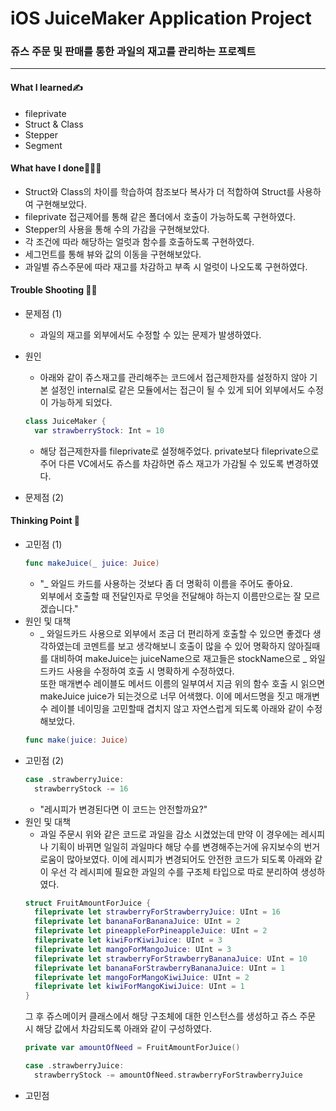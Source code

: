 # iOS JuiceMaker Application Project
### 쥬스 주문 및 판매를 통한 과일의 재고를 관리하는 프로젝트
***
#### What I learned✍️
- fileprivate
- Struct & Class
- Stepper
- Segment

#### What have I done🧑🏻‍💻
- Struct와 Class의 차이를 학습하여 참조보다 복사가 더 적합하여 Struct를 사용하여 구현해보았다.
- fileprivate 접근제어를 통해 같은 폴더에서 호출이 가능하도록 구현하였다.
- Stepper의 사용을 통해 수의 가감을 구현해보았다.
- 각 조건에 따라 해당하는 얼럿과 함수를 호출하도록 구현하였다.
- 세그먼트를 통해 뷰와 값의 이동을 구현해보았다.
- 과일별 쥬스주문에 따라 재고를 차감하고 부족 시 얼럿이 나오도록 구현하였다.

#### Trouble Shooting 👨‍🔧
- 문제점 (1)
  - 과일의 재고를 외부에서도 수정할 수 있는 문제가 발생하였다.
- 원인
  - 아래와 같이 쥬스재고를 관리해주는 코드에서 접근제한자를 설정하지 않아 기본 설정인 internal로 같은 모듈에서는 접근이 될 수 있게 되어 외부에서도 수정이 가능하게 되었다.
  ```swift
  class JuiceMaker {
    var strawberryStock: Int = 10
  ```
  - 해당 접근제한자를 fileprivate로 설정해주었다. private보다 fileprivate으로 주어 다른 VC에서도 쥬스를 차감하면 쥬스 재고가 가감될 수 있도록 변경하였다.

- 문제점 (2)







#### Thinking Point 🤔
- 고민점 (1)
  ```swift
  func makeJuice(_ juice: Juice)
  ```
  - "_ 와일드 카드를 사용하는 것보다 좀 더 명확히 이름을 주어도 좋아요.   
  외부에서 호출할 때 전달인자로 무엇을 전달해야 하는지 이름만으로는 잘 모르겠습니다."
- 원인 및 대책
  - _ 와일드카드 사용으로 외부에서 조금 더 편리하게 호출할 수 있으면 좋겠다 생각하였는데 코멘트를 보고 생각해보니 호출이 많을 수 있어 명확하지 않아질때를 대비하여 makeJuice는 juiceName으로 재고들은 stockName으로 _ 와일드카드 사용을 수정하여 호출 시 명확하게 수정하였다.   
  또한 매개변수 레이블도 메서드 이름의 일부여서 지금 위의 함수 호출 시 읽으면 makeJuice juice가 되는것으로 너무 어색했다. 이에 메서드명을 짓고 매개변수 레이블 네이밍을 고민할때 겹치지 않고 자연스럽게 되도록 아래와 같이 수정해보았다.   
  ``` swift
  func make(juice: Juice) 
  ```   
- 고민점 (2)
  ```swift
  case .strawberryJuice:
    strawberryStock -= 16
  ```
  - "레시피가 변경된다면 이 코드는 안전할까요?"
- 원인 및 대책
  - 과일 주문시 위와 같은 코드로 과일을 감소 시켰었는데 만약 이 경우에는 레시피나 기획이 바뀌면 일일히 과일마다 해당 수를 변경해주는거에 유지보수의 번거로움이 많아보였다. 이에 레시피가 변경되어도 안전한 코드가 되도록 아래와 같이 우선 각 레시피에 필요한 과일의 수를 구조체 타입으로 따로 분리하여 생성하였다.   
  ```swift
  struct FruitAmountForJuice {
    fileprivate let strawberryForStrawberryJuice: UInt = 16
    fileprivate let bananaForBananaJuice: UInt = 2
    fileprivate let pineappleForPineappleJuice: UInt = 2
    fileprivate let kiwiForKiwiJuice: UInt = 3
    fileprivate let mangoForMangoJuice: UInt = 3
    fileprivate let strawberryForStrawberryBananaJuice: UInt = 10
    fileprivate let bananaForStrawberryBananaJuice: UInt = 1
    fileprivate let mangoForMangoKiwiJuice: UInt = 2
    fileprivate let kiwiForMangoKiwiJuice: UInt = 1
  }
  ```   
  그 후 쥬스메이커 클래스에서 해당 구조체에 대한 인스턴스를 생성하고 쥬스 주문 시 해당 값에서 차감되도록 아래와 같이 구성하였다.
  ```swift
  private var amountOfNeed = FruitAmountForJuice()
  ```   
  ```swift
  case .strawberryJuice:
    strawberryStock -= amountOfNeed.strawberryForStrawberryJuice
  ```   
- 고민점
 
